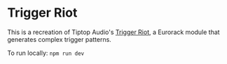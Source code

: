 # Trigger Riot

This is a recreation of Tiptop Audio's  [Trigger Riot](https://tiptopaudio.com/trigger-riot/), a Eurorack module that
generates complex trigger patterns.

To run locally: `npm run dev`